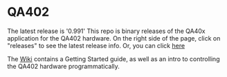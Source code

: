 # QA402
The latest release is '0.991'
This repo is binary releases of the QA40x application for the QA402 hardware. On the right side of the page, click on "releases" to see the latest release info. Or, you can click [here](https://github.com/QuantAsylum/QA402/releases)  

The [Wiki](https://github.com/QuantAsylum/QA402/wiki) contains a Getting Started guide, as well as an intro to controlling the QA402 hardware programmatically. 

